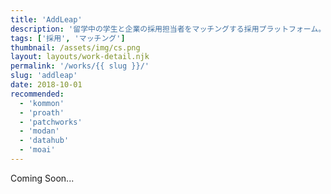 ```yaml
---
title: 'AddLeap'
description: '留学中の学生と企業の採用担当者をマッチングする採用プラットフォーム。'
tags: ['採用', 'マッチング']
thumbnail: /assets/img/cs.png
layout: layouts/work-detail.njk
permalink: '/works/{{ slug }}/'
slug: 'addleap'
date: 2018-10-01
recommended:
  - 'kommon'
  - 'proath'
  - 'patchworks'
  - 'modan'
  - 'datahub'
  - 'moai'
---
```


Coming Soon...
